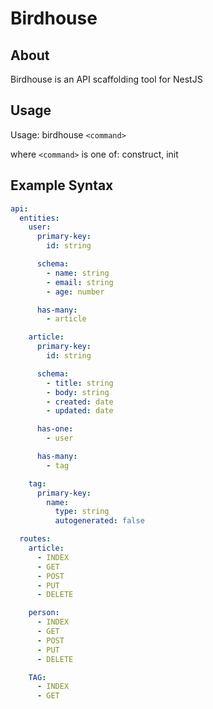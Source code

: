 # Birdhouse

## About

Birdhouse is an API scaffolding tool for NestJS

## Usage

Usage: birdhouse `<command>`

where `<command>` is one of:
construct, init

## Example Syntax

```yaml
api:
  entities:
    user:
      primary-key:
        id: string

      schema:
        - name: string
        - email: string
        - age: number

      has-many:
        - article

    article:
      primary-key:
        id: string

      schema:
        - title: string
        - body: string
        - created: date
        - updated: date

      has-one:
        - user

      has-many:
        - tag

    tag:
      primary-key:
        name:
          type: string
          autogenerated: false

  routes:
    article:
      - INDEX
      - GET
      - POST
      - PUT
      - DELETE

    person:
      - INDEX
      - GET
      - POST
      - PUT
      - DELETE

    TAG:
      - INDEX
      - GET
```

